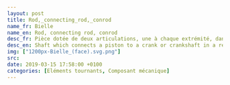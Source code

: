 ```yaml
---
layout: post
title: Rod,_connecting_rod,_conrod
name_fr: Bielle
name_en: Rod, connecting rod, conrod
desc_fr: Pièce dotée de deux articulations, une à chaque extrémité, dans le but de transmettre une force, un mouvement ou une position1. L'articulation à chaque extrémité de la bielle peut être un pivot ou une rotule.
desc_en: Shaft which connects a piston to a crank or crankshaft in a reciprocating engine. Together with the crank, it forms a simple mechanism that converts reciprocating motion into rotating motion.
img: ["1200px-Bielle_(face).svg.png"]
src: 
date: 2019-03-15 17:58:00 +0100
categories: [Eléments tournants, Composant mécanique]
---
```

